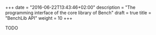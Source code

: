 +++
date = "2016-06-22T13:43:46+02:00"
description = "The programming interface of the core library of Bench"
draft = true
title = "BenchLib API"
weight = 10
+++

TODO
